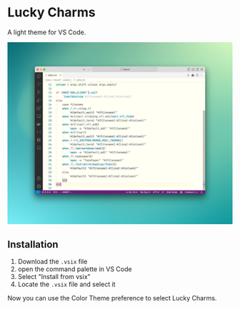 # Lucky Charms

A light theme for VS Code.

[github]: https://github.com/ttscoff/LuckyCharms-vscode

![](screenshot.jpg)

## Installation

1. Download the `.vsix` file
2. open the command palette in VS Code
3. Select "Install from vsix"
4. Locate the `.vsix` file and select it

Now you can use the Color Theme preference to select Lucky Charms.
